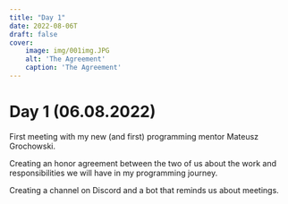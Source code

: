 ```yaml
---
title: "Day 1"
date: 2022-08-06T
draft: false
cover:
    image: img/001img.JPG
    alt: 'The Agreement'
    caption: 'The Agreement'
---
```



# Day 1 (06.08.2022)

First meeting with my new (and first) programming mentor Mateusz Grochowski.

Creating an honor agreement between the two of us about the work and responsibilities we will have in my programming journey.

Creating a channel on Discord and a bot that reminds us about meetings.
